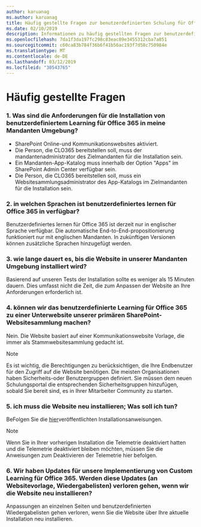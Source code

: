 ```yaml
---
author: karuanag
ms.author: karuanag
title: Häufig gestellte Fragen zur benutzerdefinierten Schulung für Office 365-Lösungen
ms.date: 02/10/2019
description: Informationen zu häufig gestellten Fragen zur benutzerdefinierten Schulung für Office 365
ms.openlocfilehash: 7da1f3da197fc298c83eac89e3455312cba7a851
ms.sourcegitcommit: c60ca83b784f36b6f41b56ac193f7d58c750984e
ms.translationtype: MT
ms.contentlocale: de-DE
ms.lasthandoff: 03/12/2019
ms.locfileid: "30543765"
---
```

# <a name="frequently-asked-questions"></a>Häufig gestellte Fragen

### <a name="1-what-are-the-requirements-for-installing-custom-learning-for-office-365-into-my-tenant-environment"></a>1. Was sind die Anforderungen für die Installation von benutzerdefiniertem Learning für Office 365 in meine Mandanten Umgebung?

- SharePoint Online-und Kommunikationswebsites aktiviert.
- Die Person, die CLO365 bereitstellen soll, muss der mandantenadministrator des Zielmandanten für die Installation sein.
- Ein Mandanten-App-Katalog muss innerhalb der Option "Apps" im SharePoint Admin Center verfügbar sein.
- Die Person, die CLO365 bereitstellen soll, muss ein Websitesammlungsadministrator des App-Katalogs im Zielmandanten für die Installation sein.

### <a name="2-what-languages-is-custom-learning-for-office-365-available-in"></a>2. in welchen Sprachen ist benutzerdefiniertes lernen für Office 365 in verfügbar?

Benutzerdefiniertes lernen für Office 365 ist derzeit nur in englischer Sprache verfügbar. Die automatische End-to-End-propositionierung funktioniert nur mit englischen Mandanten. In zukünftigen Versionen können zusätzliche Sprachen hinzugefügt werden.

### <a name="3-how-long-will-it-take-to-install-the-site-in-our-tenant-environment"></a>3. wie lange dauert es, bis die Website in unserer Mandanten Umgebung installiert wird?

Basierend auf unseren Tests der Installation sollte es weniger als 15 Minuten dauern. Dies umfasst nicht die Zeit, die zum Anpassen der Website an Ihre Anforderungen erforderlich ist.

### <a name="4-can-we-make-the-custom-learning-for-office-365-a-subsite-of-our-primary-sharepoint-site-collection"></a>4. können wir das benutzerdefinierte Learning für Office 365 zu einer Unterwebsite unserer primären SharePoint-Websitesammlung machen?

Nein. Die Website basiert auf einer Kommunikationswebsite Vorlage, die immer als Stammwebsitesammlung gedacht ist.

> [!NOTE]
> Es ist wichtig, die Berechtigungen zu berücksichtigen, die Ihre Endbenutzer für den Zugriff auf die Website benötigen. Die meisten Organisationen haben Sicherheits-oder Benutzergruppen definiert. Sie müssen dem neuen Schulungsportal die entsprechenden Sicherheitsgruppen hinzufügen, sobald Sie bereit sind, es in Ihrer Mitarbeiter Community zu starten.

### <a name="5-i-need-to-reinstall-the-site-what-should-i-do"></a>5. ich muss die Website neu installieren; Was soll ich tun?

BeFolgen Sie die [hier](custom_provision.md)veröffentlichten Installationsanweisungen.

> [!NOTE]
> Wenn Sie in Ihrer vorherigen Installation die Telemetrie deaktiviert hatten und die Telemetrie deaktiviert bleiben möchten, müssen Sie die Anweisungen zum Deaktivieren der Telemetrie hier befolgen.

### <a name="6-we-made-updates-to-our-implementation-of-custom-learning-for-office-365-will-we-lose-these-updates-made-to-site-template-playlists-if-we-reinstall-the-site"></a>6. Wir haben Updates für unsere Implementierung von Custom Learning für Office 365. Werden diese Updates (an Websitevorlage, Wiedergabelisten) verloren gehen, wenn wir die Website neu installieren?

Anpassungen an einzelnen Seiten und benutzerdefinierten Wiedergabelisten gehen verloren, wenn Sie die Website über Ihre aktuelle Installation neu installieren.  